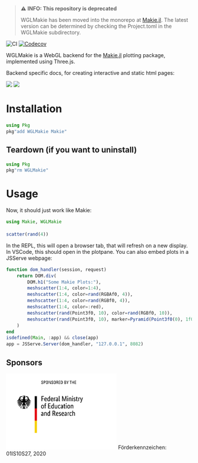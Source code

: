 > ⚠️ **INFO: This repository is deprecated**
> 
> WGLMakie has been moved into the monorepo at [Makie.jl](https://github.com/JuliaPlots/Makie.jl).
> The latest version can be determined by checking the Project.toml in the WGLMakie subdirectory.


![CI](https://github.com/JuliaPlots/WGLMakie.jl/workflows/CI/badge.svg)
[![Codecov](https://codecov.io/gh/JuliaPlots/WGLMakie.jl/branch/master/graph/badge.svg)](https://codecov.io/gh/JuliaPlots/WGLMakie.jl)

WGLMakie is a WebGL backend for the [Makie.jl](https://www.github.com/JuliaPlots/Makie.jl) plotting package, implemented using Three.js.

Backend specific docs, for creating interactive and static html pages:

[![](https://img.shields.io/badge/docs-stable-blue.svg)](http://juliaplots.org/WGLMakie.jl/stable/)
[![](https://img.shields.io/badge/docs-master-blue.svg)](http://juliaplots.org/WGLMakie.jl/dev/)

# Installation

```julia
using Pkg
pkg"add WGLMakie Makie"
```

## Teardown (if you want to uninstall)

```julia
using Pkg
pkg"rm WGLMakie"
```

# Usage

Now, it should just work like Makie:

```julia
using Makie, WGLMakie

scatter(rand(4))
```

In the REPL, this will open a browser tab, that will refresh on a new display.
In VSCode, this should open in the plotpane.
You can also embed plots in a JSServe webpage:

```julia
function dom_handler(session, request)
    return DOM.div(
        DOM.h1("Some Makie Plots:"),
        meshscatter(1:4, color=1:4),
        meshscatter(1:4, color=rand(RGBAf0, 4)),
        meshscatter(1:4, color=rand(RGBf0, 4)),
        meshscatter(1:4, color=:red),
        meshscatter(rand(Point3f0, 10), color=rand(RGBf0, 10)),
        meshscatter(rand(Point3f0, 10), marker=Pyramid(Point3f0(0), 1f0, 1f0)),
    )
end
isdefined(Main, :app) && close(app)
app = JSServe.Server(dom_handler, "127.0.0.1", 8082)
```

## Sponsors

<img src="https://github.com/JuliaPlots/Makie.jl/blob/master/assets/BMBF_gefoerdert_2017_en.jpg?raw=true" width="300"/>
Förderkennzeichen: 01IS10S27, 2020

